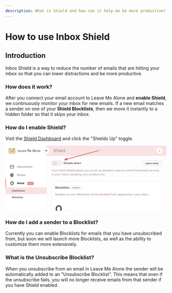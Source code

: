 ```yaml
---
description: What is Shield and how can it help me be more productive?
---
```


# How to use Inbox Shield

## Introduction

Inbox Shield is a way to reduce the number of emails that are hitting your inbox so that you can lower distractions and be more productive.

### How does it work?

After you connect your email account to Leave Me Alone and **enable Shield**, we continuously monitor your inbox for new emails. If a new email matches a sender on one of your **Shield Blocklists**, then we move it instantly to a hidden folder so that it skips your inbox.

### How do I enable Shield?

Visit the [Shield Dashboard](http://local.leavemealone.xyz/app/shield) and click the "Shields Up" toggle.

![](../.gitbook/assets/image%20%2842%29.png)

### How do I add a sender to a Blocklist?

Currently you can enable Blocklists for emails that you have unsubscribed from, but soon we will launch more Blocklists, as well as the ability to customize them more extensively.

### What is the Unsubscribe Blocklist?

When you unsubscribe from an email in Leave Me Alone the sender will be automatically added to an "Unsubscribe Blocklist". This means that even if the unsubscribe fails, you will no longer receive emails from that sender if you have Shield enabled.









